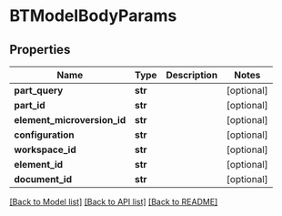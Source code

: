 # BTModelBodyParams

## Properties
Name | Type | Description | Notes
------------ | ------------- | ------------- | -------------
**part_query** | **str** |  | [optional] 
**part_id** | **str** |  | [optional] 
**element_microversion_id** | **str** |  | [optional] 
**configuration** | **str** |  | [optional] 
**workspace_id** | **str** |  | [optional] 
**element_id** | **str** |  | [optional] 
**document_id** | **str** |  | [optional] 

[[Back to Model list]](../README.md#documentation-for-models) [[Back to API list]](../README.md#documentation-for-api-endpoints) [[Back to README]](../README.md)


